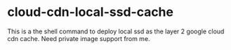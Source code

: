 # cloud-cdn-local-ssd-cache
This is a the shell command to deploy local ssd as the layer 2 google cloud cdn cache. Need private image support from me. 
